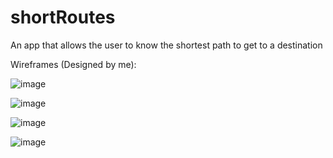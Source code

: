 # shortRoutes 

An app that allows the user to know the shortest path to get to a destination

Wireframes (Designed by me): 

![image](https://github.com/user-attachments/assets/51f0bed8-b224-4cf9-b903-beaa59567ebe)

![image](https://github.com/user-attachments/assets/4b3344e5-4ebe-4118-beb3-ec26c2fdaf39)

![image](https://github.com/user-attachments/assets/07308a12-f8e5-45c7-87cc-79db4bdae55d)

![image](https://github.com/user-attachments/assets/62ed9717-0ef3-4e82-a528-176559cd6207)
